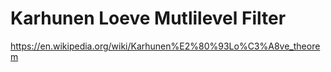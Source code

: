 # Karhunen Loeve Mutlilevel Filter

https://en.wikipedia.org/wiki/Karhunen%E2%80%93Lo%C3%A8ve_theorem
